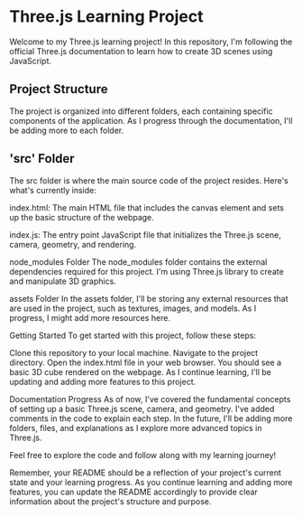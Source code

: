 # Three.js Learning Project
Welcome to my Three.js learning project! In this repository, I'm following the official Three.js documentation to learn how to create 3D scenes using JavaScript.

## Project Structure
The project is organized into different folders, each containing specific components of the application. As I progress through the documentation, I'll be adding more to each folder.

## 'src' Folder
The src folder is where the main source code of the project resides. Here's what's currently inside:

index.html: The main HTML file that includes the canvas element and sets up the basic structure of the webpage.

index.js: The entry point JavaScript file that initializes the Three.js scene, camera, geometry, and rendering.

node_modules Folder
The node_modules folder contains the external dependencies required for this project. I'm using Three.js library to create and manipulate 3D graphics.

assets Folder
In the assets folder, I'll be storing any external resources that are used in the project, such as textures, images, and models. As I progress, I might add more resources here.

Getting Started
To get started with this project, follow these steps:

Clone this repository to your local machine.
Navigate to the project directory.
Open the index.html file in your web browser.
You should see a basic 3D cube rendered on the webpage. As I continue learning, I'll be updating and adding more features to this project.

Documentation Progress
As of now, I've covered the fundamental concepts of setting up a basic Three.js scene, camera, and geometry. I've added comments in the code to explain each step. In the future, I'll be adding more folders, files, and explanations as I explore more advanced topics in Three.js.

Feel free to explore the code and follow along with my learning journey!

Remember, your README should be a reflection of your project's current state and your learning progress. As you continue learning and adding more features, you can update the README accordingly to provide clear information about the project's structure and purpose.